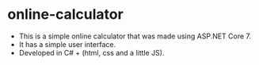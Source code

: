 # online-calculator
- This is a simple online calculator that was made using ASP.NET Core 7.
- It has a simple user interface.
- Developed in C# + (html, css and a little JS).
